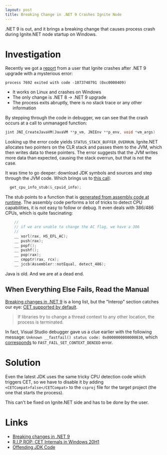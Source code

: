 ```yaml
---
layout: post
title: Breaking Change in .NET 9 Crashes Ignite Node
---
```


.NET 9 is out, and it brings a breaking change that causes process crash during Ignite.NET node startup on Windows.

# Investigation

Recently we got a [report](https://lists.apache.org/thread/4080xyvyqljqq0oczj6cf0fskmqjpdzq) from a user that 
Ignite crashes after .NET 9 upgrade with a mysterious error:

```
process 7692 exited with code -1073740791 (0xc0000409)
```

* It works on Linux and crashes on Windows
* The only change is .NET 8 -> .NET 9 upgrade
* The process exits abruptly, there is no stack trace or any other information

By stepping through the code in debugger, we can see that the crash occurs at a call to unmanaged function:
```c++
jint JNI_CreateJavaVM(JavaVM **p_vm, JNIEnv **p_env, void *vm_args)
```

Looking up the error code yields `STATUS_STACK_BUFFER_OVERRUN`. Ignite.NET allocates two pointers on the CLR stack and passes them to the JVM, which then writes data to these pointers. 
The error suggests that the JVM writes more data than expected, causing the stack overrun, but that is not the case.

It was time to go deeper: download JDK symbols and sources and step through the JVM code. 
Which brings us to [this call](https://github.com/microsoft/openjdk-jdk11u/blob/release/jdk-11.0.25_9/src/hotspot/cpu/x86/vm_version_x86.cpp#L618):
```c++
  get_cpu_info_stub(&_cpuid_info);
```

The stub points to a function that is [generated from assembly code at runtime](https://github.com/microsoft/openjdk-jdk11u/blob/release/jdk-11.0.25_9/src/hotspot/cpu/x86/vm_version_x86.cpp#L65). 
The assembly code performs a lot of tricks to detect CPU capabilities, it is not easy to follow or debug. It even deals with 386/486 CPUs, which is quite fascinating:

```c++
    //
    // if we are unable to change the AC flag, we have a 386
    //
    __ xorl(rax, HS_EFL_AC);
    __ push(rax);
    __ popf();
    __ pushf();
    __ pop(rax);
    __ cmpptr(rax, rcx);
    __ jccb(Assembler::notEqual, detect_486);
```

Java is old. And we are at a dead end.

## When Everything Else Fails, Read the Manual

[Breaking changes in .NET 9](https://learn.microsoft.com/en-us/dotnet/core/compatibility/9.0) is a long list, but the "Interop" section catches our eye:
[CET supported by default](https://learn.microsoft.com/en-us/dotnet/core/compatibility/interop/9.0/cet-support).

> If libraries try to change a thread context to any other location, the process is terminated.

In fact, Visual Studio debugger gave us a clue earlier with the following message: `Unknown __fastfail() status code: 0x0000000000000030`, 
which [corresponds](https://www.softwareverify.com/blog/fail-fast-codes/) to `FAST_FAIL_SET_CONTEXT_DENIED` error.

# Solution

Even the latest JDK uses the same tricky CPU detection code which triggers CET, 
so we have to disable it by adding `<CETCompat>false</CETCompat>` to the `csproj` file for the target project (the one that starts the process).

This can't be fixed on Ignite.NET side and has to be done by the user.

# Links

* [Breaking changes in .NET 9](https://learn.microsoft.com/en-us/dotnet/core/compatibility/9.0)
* [R.I.P ROP: CET Internals in Windows 20H1](https://windows-internals.com/cet-on-windows/)
* [Offending JDK Code](https://github.com/microsoft/openjdk-jdk11u/blob/release/jdk-11.0.25_9/src/hotspot/cpu/x86/vm_version_x86.cpp#L618)
